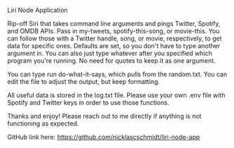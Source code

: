 Liri Node Application

Rip-off Siri that takes command line arguments and pings Twitter, Spotify, and OMDB APIs.
Pass in my-tweets, spotify-this-song, or movie-this.
You can follow those with a Twitter handle, song, or movie, respectively, to get data for specific ones.
Defaults are set, so you don't have to type another argument in.
You can also just type whatever after you specified which program you're running. No need for quotes to keep it as one argument.

You can type run do-what-it-says, which pulls from the random.txt. You can edit the file to adjust the output, but keep formatting.

All useful data is stored in the log.txt file.
Please use your own .env file with Spotify and Twitter keys in order to use those functions.

Thanks and enjoy! Please reach out to me directly if anything is not functioning as expected.

GitHub link here: https://github.com/nicklascschmidt/liri-node-app

